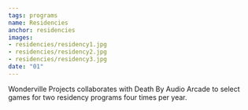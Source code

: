 ```yaml
---
tags: programs
name: Residencies
anchor: residencies
images:
- residencies/residency1.jpg
- residencies/residency2.jpg
- residencies/residency3.jpg
date: "01"
---
```


Wonderville Projects collaborates with Death By Audio Arcade to select games for two residency programs four times per year.